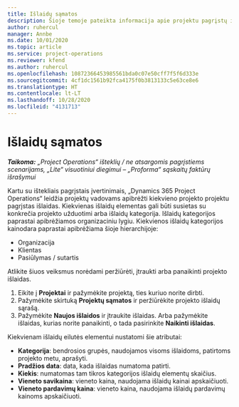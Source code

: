 ```yaml
---
title: Išlaidų sąmatos
description: Šioje temoje pateikta informacija apie projektu pagrįstų išlaidų nustatymą arba vertinimą.
author: ruhercul
manager: Annbe
ms.date: 10/01/2020
ms.topic: article
ms.service: project-operations
ms.reviewer: kfend
ms.author: ruhercul
ms.openlocfilehash: 10872366453985561bda0c07e50cff7f5f6d333e
ms.sourcegitcommit: 4cf1dc1561b92fca4175f0b3813133c5e63ce8e6
ms.translationtype: HT
ms.contentlocale: lt-LT
ms.lasthandoff: 10/28/2020
ms.locfileid: "4131713"
---
```

# <a name="expense-estimates"></a>Išlaidų sąmatos
_**Taikoma:** „Project Operations“ išteklių / ne atsargomis pagrįstiems scenarijams, „Lite“ visuotiniui diegimui – „Proforma“ sąskaitų faktūrų išrašymui_

Kartu su ištekliais pagrįstais įvertinimais, „Dynamics 365 Project Operations“ leidžia projektų vadovams apibrėžti kiekvieno projekto projektu pagrįstas išlaidas. Kiekvienas išlaidų elementas gali būti susietas su konkrečia projekto užduotimi arba išlaidų kategorija. Išlaidų kategorijos paprastai apibrėžiamos organizaciniu lygiu. Kiekvienos išlaidų kategorijos kainodara paprastai apibrėžiama šioje hierarchijoje:

- Organizacija
- Klientas
- Pasiūlymas / sutartis

Atlikite šiuos veiksmus norėdami peržiūrėti, įtraukti arba panaikinti projekto išlaidas.

1. Eikite į **Projektai** ir pažymėkite projektą, ties kuriuo norite dirbti.
2. Pažymėkite skirtuką **Projektų sąmatos** ir peržiūrėkite projekto išlaidų sąrašą.
3. Pažymėkite **Naujos išlaidos** ir įtraukite išlaidas. Arba pažymėkite išlaidas, kurias norite panaikinti, o tada pasirinkite **Naikinti išlaidas**.

Kiekvienam išlaidų eilutės elementui nustatomi šie atributai:

- **Kategorija**: bendrosios grupės, naudojamos visoms išlaidoms, patirtoms projekto metu, aprašyti.
- **Pradžios data**: data, kada išlaidas numatoma patirti.
- **Kiekis**: numatomas tam tikros kategorijos išlaidų elementų skaičius.
- **Vieneto savikaina**: vieneto kaina, naudojama išlaidų kainai apskaičiuoti.
- **Vieneto pardavimų kaina**: vieneto kaina, naudojama išlaidų pardavimų kainoms apskaičiuoti.

